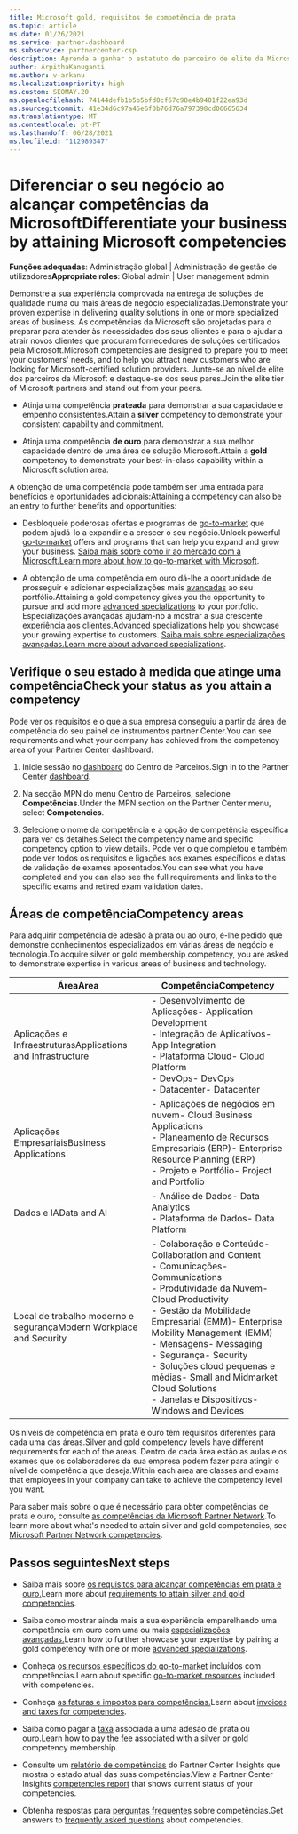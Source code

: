 ```yaml
---
title: Microsoft gold, requisitos de competência de prata
ms.topic: article
ms.date: 01/26/2021
ms.service: partner-dashboard
ms.subservice: partnercenter-csp
description: Aprenda a ganhar o estatuto de parceiro de elite da Microsoft e atraia novos clientes cumprindo os requisitos de competência para ganhar níveis de adesão de ouro e prata.
author: ArpithaKanuganti
ms.author: v-arkanu
ms.localizationpriority: high
ms.custom: SEOMAY.20
ms.openlocfilehash: 74144defb1b5b5bfd0cf67c98e4b9401f22ea93d
ms.sourcegitcommit: 41e34d6c97a45e6f0b76d76a797398cd06665634
ms.translationtype: MT
ms.contentlocale: pt-PT
ms.lasthandoff: 06/28/2021
ms.locfileid: "112989347"
---
```

# <a name="differentiate-your-business-by-attaining-microsoft-competencies"></a><span data-ttu-id="ae854-103">Diferenciar o seu negócio ao alcançar competências da Microsoft</span><span class="sxs-lookup"><span data-stu-id="ae854-103">Differentiate your business by attaining Microsoft competencies</span></span>

<span data-ttu-id="ae854-104">**Funções adequadas**: Administração global | Administração de gestão de utilizadores</span><span class="sxs-lookup"><span data-stu-id="ae854-104">**Appropriate roles**: Global admin | User management admin</span></span>

<span data-ttu-id="ae854-105">Demonstre a sua experiência comprovada na entrega de soluções de qualidade numa ou mais áreas de negócio especializadas.</span><span class="sxs-lookup"><span data-stu-id="ae854-105">Demonstrate your proven expertise in delivering quality solutions in one or more specialized areas of business.</span></span> <span data-ttu-id="ae854-106">As competências da Microsoft são projetadas para o preparar para atender às necessidades dos seus clientes e para o ajudar a atrair novos clientes que procuram fornecedores de soluções certificados pela Microsoft.</span><span class="sxs-lookup"><span data-stu-id="ae854-106">Microsoft competencies are designed to prepare you to meet your customers' needs, and to help you attract new customers who are looking for Microsoft-certified solution providers.</span></span> <span data-ttu-id="ae854-107">Junte-se ao nível de elite dos parceiros da Microsoft e destaque-se dos seus pares.</span><span class="sxs-lookup"><span data-stu-id="ae854-107">Join the elite tier of Microsoft partners and stand out from your peers.</span></span>

- <span data-ttu-id="ae854-108">Atinja uma competência **prateada** para demonstrar a sua capacidade e empenho consistentes.</span><span class="sxs-lookup"><span data-stu-id="ae854-108">Attain a **silver** competency to demonstrate your consistent capability and commitment.</span></span>

- <span data-ttu-id="ae854-109">Atinja uma competência **de ouro** para demonstrar a sua melhor capacidade dentro de uma área de solução Microsoft.</span><span class="sxs-lookup"><span data-stu-id="ae854-109">Attain a **gold** competency to demonstrate your best-in-class capability within a Microsoft solution area.</span></span>

<span data-ttu-id="ae854-110">A obtenção de uma competência pode também ser uma entrada para benefícios e oportunidades adicionais:</span><span class="sxs-lookup"><span data-stu-id="ae854-110">Attaining a competency can also be an entry to further benefits and opportunities:</span></span>

- <span data-ttu-id="ae854-111">Desbloqueie poderosas ofertas e programas de [go-to-market](mpn-learn-about-go-to-market-benefits.md) que podem ajudá-lo a expandir e a crescer o seu negócio.</span><span class="sxs-lookup"><span data-stu-id="ae854-111">Unlock powerful [go-to-market](mpn-learn-about-go-to-market-benefits.md) offers and programs that can help you expand and grow your business.</span></span> <span data-ttu-id="ae854-112">[Saiba mais sobre como ir ao mercado com a Microsoft.](https://partner.microsoft.com/solutions/go-to-market)</span><span class="sxs-lookup"><span data-stu-id="ae854-112">[Learn more about how to go-to-market with Microsoft](https://partner.microsoft.com/solutions/go-to-market).</span></span>

- <span data-ttu-id="ae854-113">A obtenção de uma competência em ouro dá-lhe a oportunidade de prosseguir e adicionar especializações mais [avançadas](advanced-specializations.md) ao seu portfólio.</span><span class="sxs-lookup"><span data-stu-id="ae854-113">Attaining a gold competency gives you the opportunity to pursue and add more [advanced specializations](advanced-specializations.md) to your portfolio.</span></span> <span data-ttu-id="ae854-114">Especializações avançadas ajudam-no a mostrar a sua crescente experiência aos clientes.</span><span class="sxs-lookup"><span data-stu-id="ae854-114">Advanced specializations help you showcase your growing expertise to customers.</span></span> <span data-ttu-id="ae854-115">[Saiba mais sobre especializações avançadas.](https://partner.microsoft.com/membership/advanced-specialization)</span><span class="sxs-lookup"><span data-stu-id="ae854-115">[Learn more about advanced specializations](https://partner.microsoft.com/membership/advanced-specialization).</span></span>

## <a name="check-your-status-as-you-attain-a-competency"></a><span data-ttu-id="ae854-116">Verifique o seu estado à medida que atinge uma competência</span><span class="sxs-lookup"><span data-stu-id="ae854-116">Check your status as you attain a competency</span></span>

<span data-ttu-id="ae854-117">Pode ver os requisitos e o que a sua empresa conseguiu a partir da área de competência do seu painel de instrumentos partner Center.</span><span class="sxs-lookup"><span data-stu-id="ae854-117">You can see requirements and what your company has achieved from the competency area of your Partner Center dashboard.</span></span>

1. <span data-ttu-id="ae854-118">Inicie sessão no [dashboard](https://partner.microsoft.com/dashboard/home) do Centro de Parceiros.</span><span class="sxs-lookup"><span data-stu-id="ae854-118">Sign in to the Partner Center [dashboard](https://partner.microsoft.com/dashboard/home).</span></span>

2. <span data-ttu-id="ae854-119">Na secção MPN do menu Centro de Parceiros, selecione **Competências**.</span><span class="sxs-lookup"><span data-stu-id="ae854-119">Under the MPN section on the Partner Center menu, select **Competencies**.</span></span>

3. <span data-ttu-id="ae854-120">Selecione o nome da competência e a opção de competência específica para ver os detalhes.</span><span class="sxs-lookup"><span data-stu-id="ae854-120">Select the competency name and specific competency option to view details.</span></span> <span data-ttu-id="ae854-121">Pode ver o que completou e também pode ver todos os requisitos e ligações aos exames específicos e datas de validação de exames aposentados.</span><span class="sxs-lookup"><span data-stu-id="ae854-121">You can see what you have completed and you can also see the full requirements and links to the specific exams and retired exam validation dates.</span></span>

## <a name="competency-areas"></a><span data-ttu-id="ae854-122">Áreas de competência</span><span class="sxs-lookup"><span data-stu-id="ae854-122">Competency areas</span></span>

<span data-ttu-id="ae854-123">Para adquirir competência de adesão à prata ou ao ouro, é-lhe pedido que demonstre conhecimentos especializados em várias áreas de negócio e tecnologia.</span><span class="sxs-lookup"><span data-stu-id="ae854-123">To acquire silver or gold membership competency, you are asked to demonstrate expertise in various areas of business and technology.</span></span>

|<span data-ttu-id="ae854-124">**Área**</span><span class="sxs-lookup"><span data-stu-id="ae854-124">**Area**</span></span>            |<span data-ttu-id="ae854-125">**Competência**</span><span class="sxs-lookup"><span data-stu-id="ae854-125">**Competency**</span></span>                    |
|--------------------|--------------------------------|
|<span data-ttu-id="ae854-126">Aplicações e Infraestruturas</span><span class="sxs-lookup"><span data-stu-id="ae854-126">Applications and Infrastructure</span></span>| <span data-ttu-id="ae854-127">- Desenvolvimento de Aplicações</span><span class="sxs-lookup"><span data-stu-id="ae854-127">- Application Development</span></span><br/> <span data-ttu-id="ae854-128">- Integração de Aplicativos</span><span class="sxs-lookup"><span data-stu-id="ae854-128">- App Integration</span></span><br/> <span data-ttu-id="ae854-129">- Plataforma Cloud</span><span class="sxs-lookup"><span data-stu-id="ae854-129">- Cloud Platform</span></span><br/> <span data-ttu-id="ae854-130">- DevOps</span><span class="sxs-lookup"><span data-stu-id="ae854-130">- DevOps</span></span><br/> <span data-ttu-id="ae854-131">- Datacenter</span><span class="sxs-lookup"><span data-stu-id="ae854-131">- Datacenter</span></span> |
|<span data-ttu-id="ae854-132">Aplicações Empresariais</span><span class="sxs-lookup"><span data-stu-id="ae854-132">Business Applications</span></span> | <span data-ttu-id="ae854-133">- Aplicações de negócios em nuvem</span><span class="sxs-lookup"><span data-stu-id="ae854-133">- Cloud Business Applications</span></span></br> <span data-ttu-id="ae854-134">- Planeamento de Recursos Empresariais (ERP)</span><span class="sxs-lookup"><span data-stu-id="ae854-134">- Enterprise Resource Planning (ERP)</span></span></br> <span data-ttu-id="ae854-135">- Projeto e Portfólio</span><span class="sxs-lookup"><span data-stu-id="ae854-135">- Project and Portfolio</span></span> |
|<span data-ttu-id="ae854-136">Dados e IA</span><span class="sxs-lookup"><span data-stu-id="ae854-136">Data and AI</span></span>| <span data-ttu-id="ae854-137">- Análise de Dados</span><span class="sxs-lookup"><span data-stu-id="ae854-137">- Data Analytics</span></span><br/> <span data-ttu-id="ae854-138">- Plataforma de Dados</span><span class="sxs-lookup"><span data-stu-id="ae854-138">- Data Platform</span></span> |
|<span data-ttu-id="ae854-139">Local de trabalho moderno e segurança</span><span class="sxs-lookup"><span data-stu-id="ae854-139">Modern Workplace and Security</span></span> | <span data-ttu-id="ae854-140">- Colaboração e Conteúdo</span><span class="sxs-lookup"><span data-stu-id="ae854-140">- Collaboration and Content</span></span><br/> <span data-ttu-id="ae854-141">- Comunicações</span><span class="sxs-lookup"><span data-stu-id="ae854-141">- Communications</span></span><br/> <span data-ttu-id="ae854-142">- Produtividade da Nuvem</span><span class="sxs-lookup"><span data-stu-id="ae854-142">- Cloud Productivity</span></span><br/> <span data-ttu-id="ae854-143">- Gestão da Mobilidade Empresarial (EMM)</span><span class="sxs-lookup"><span data-stu-id="ae854-143">- Enterprise Mobility Management (EMM)</span></span><br/> <span data-ttu-id="ae854-144">- Mensagens</span><span class="sxs-lookup"><span data-stu-id="ae854-144">- Messaging</span></span><br/> <span data-ttu-id="ae854-145">- Segurança</span><span class="sxs-lookup"><span data-stu-id="ae854-145">- Security</span></span><br/> <span data-ttu-id="ae854-146">- Soluções cloud pequenas e médias</span><span class="sxs-lookup"><span data-stu-id="ae854-146">- Small and Midmarket Cloud Solutions</span></span><br/> <span data-ttu-id="ae854-147">- Janelas e Dispositivos</span><span class="sxs-lookup"><span data-stu-id="ae854-147">- Windows and Devices</span></span> |

<span data-ttu-id="ae854-148">Os níveis de competência em prata e ouro têm requisitos diferentes para cada uma das áreas.</span><span class="sxs-lookup"><span data-stu-id="ae854-148">Silver and gold competency levels have different requirements for each of the areas.</span></span> <span data-ttu-id="ae854-149">Dentro de cada área estão as aulas e os exames que os colaboradores da sua empresa podem fazer para atingir o nível de competência que deseja.</span><span class="sxs-lookup"><span data-stu-id="ae854-149">Within each area are classes and exams that employees in your company can take to achieve the competency level you want.</span></span> 

<span data-ttu-id="ae854-150">Para saber mais sobre o que é necessário para obter competências de prata e ouro, consulte [as competências da Microsoft Partner Network](https://partner.microsoft.com/membership/competencies).</span><span class="sxs-lookup"><span data-stu-id="ae854-150">To learn more about what's needed to attain silver and gold competencies, see [Microsoft Partner Network competencies](https://partner.microsoft.com/membership/competencies).</span></span>

## <a name="next-steps"></a><span data-ttu-id="ae854-151">Passos seguintes</span><span class="sxs-lookup"><span data-stu-id="ae854-151">Next steps</span></span>

- <span data-ttu-id="ae854-152">Saiba mais sobre [os requisitos para alcançar competências em prata e ouro.](https://partner.microsoft.com/membership/competencies)</span><span class="sxs-lookup"><span data-stu-id="ae854-152">Learn more about [requirements to attain silver and gold competencies](https://partner.microsoft.com/membership/competencies).</span></span>

- <span data-ttu-id="ae854-153">Saiba como mostrar ainda mais a sua experiência emparelhando uma competência em ouro com uma ou mais [especializações avançadas.](advanced-specializations.md)</span><span class="sxs-lookup"><span data-stu-id="ae854-153">Learn how to further showcase your expertise by pairing a gold competency with one or more [advanced specializations](advanced-specializations.md).</span></span>

- <span data-ttu-id="ae854-154">Conheça [os recursos específicos do go-to-market](mpn-learn-about-go-to-market-benefits.md) incluídos com competências.</span><span class="sxs-lookup"><span data-stu-id="ae854-154">Learn about specific [go-to-market resources](mpn-learn-about-go-to-market-benefits.md) included with competencies.</span></span>

- <span data-ttu-id="ae854-155">Conheça [as faturas e impostos para competências.](mpn-view-print-maps-invoice.md)</span><span class="sxs-lookup"><span data-stu-id="ae854-155">Learn about [invoices and taxes for competencies](mpn-view-print-maps-invoice.md).</span></span>

- <span data-ttu-id="ae854-156">Saiba como pagar a [taxa](mpn-pay-fee-silver-gold-competency.md) associada a uma adesão de prata ou ouro.</span><span class="sxs-lookup"><span data-stu-id="ae854-156">Learn how to [pay the fee](mpn-pay-fee-silver-gold-competency.md) associated with a silver or gold competency membership.</span></span>

- <span data-ttu-id="ae854-157">Consulte um [relatório de competências](pci-competencies-report.md) do Partner Center Insights que mostra o estado atual das suas competências.</span><span class="sxs-lookup"><span data-stu-id="ae854-157">View a Partner Center Insights [competencies report](pci-competencies-report.md) that shows current status of your competencies.</span></span>

- <span data-ttu-id="ae854-158">Obtenha respostas para [perguntas frequentes](competencies-faq.yml) sobre competências.</span><span class="sxs-lookup"><span data-stu-id="ae854-158">Get answers to [frequently asked questions](competencies-faq.yml) about competencies.</span></span>
